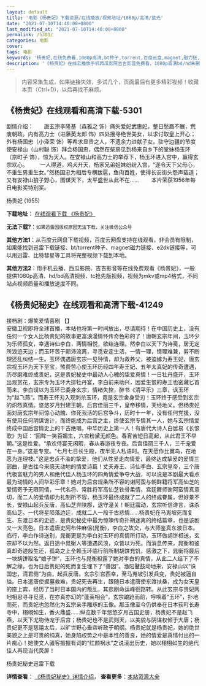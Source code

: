 ```yaml
---
layout: default
title: '电影《杨贵妃》下载资源/在线播放/视频地址/1080p/高清/蓝光'
date: "2021-07-10T14:40:08+0800"
last_modified_at: "2021-07-10T14:40:08+0800"
permalink: /5301/
categories: 电影
cover:
tags: 电影
keywords: '杨贵妃,在线免费看,1080p高清,bt种子,torrent,百度云盘,magnet,磁力链,迅雷下载资源'
description: '《杨贵妃》在线云播放手机西瓜影院吉吉影音免费看，1080p高清bd/hd未删减完整版和tc抢先枪版，mkv/mp4格式，附带bt/torrent种子、magnet/磁力链、百度云盘、网盘资源迅雷下载链接'
---
```


>内容采集生成，如果链接失效，多试几个，页面最后有更多精彩视频！收藏本页（Ctrl+D)，以后再找不麻烦。


## 《杨贵妃》在线观看和高清下载-5301

剧情介绍：　　唐玄宗李隆基（森雅之 饰）痛失爱妃武惠妃，整日愁眉不展，荒废朝政。内有高力士（进藤英太郎 饰）四处搜寻绝世美女，以求讨取皇上开心；外有杨国忠（小泽荣 饰）等希求显贵之人，不遗余力进献子女。驻守边疆的节度使安禄山（山村聪 饰）拜会杨国忠，偶然在柴房见到杨来自乡下的堂妹杨玉环（京町子 饰），惊为天人。在安禄山和高力士的举荐下，杨玉环进入宫中，赢得玄宗欢心。 　　一人得道，鸡犬升天，杨家兄弟姐妹纷纷入宫，“遂令天下父母心，不重生男重生女。”然杨国忠为相后专横跋扈，鱼肉百姓，使得长安街头怨声载道；又有安禄山狼子野心，图谋天下，太平盛世从此不在…… 　　本片荣获1956年每日电影奖特别奖。


杨贵妃 (1955)

**下载地址**： [在线观看下载 《杨贵妃》](https://www.btbtdy.me/btdy/dy8718.html) 


**无法下载?**：`如果迅雷因版权原因无法下载，关注微信公众号 `

**其他方法1**：从百度云网盘下载视频，百度云网盘支持在线观看，非会员有限制，如果能找到迅雷下载链接、bt/torrent种子、magnet磁力链接、e2dk链接等，可以用迅雷、比特彗星等工具将完整视频下载到本地。

**其他方法2**：用手机云播、西瓜影院、吉吉影音等在线免费观看《杨贵妃》，一般提供1080p高清、hd/bd高清视频、tc抢先版视频，视频为mkv或mp4格式，不同站点视频质量和播放速度不同。


## 《杨贵妃秘史》在线观看和高清下载-41249

接档剧：爆笑爱情喜剧 【】<br />安徽卫视即将全球首播，本站也将第一时间放出，尽请期待！在中国历史上，没有任何一个女人比杨贵妃的故事更富浪漫情怀传奇色彩的了！唐朝玄宗年间，玉环少为乐师孤女，幸遇诗仙李白，两情相悦，欲结连理。然李白以天下为诗笺，居无定所浪迹天边；而玉环苦于颠沛流离，寻觅安定生活，一情一理，情理难兼，剪不断理还乱纠结一生。玉环偶遇唐玄宗一见钟情，却为救养父，被迫嫁为寿王妃，唐玄宗视玉环为天下至宝，煞费苦心使玉环历经四年寿王妃、五年太真妃的传奇遭遇，历尽磨难终成贵妃，这是贵妃秘史中最动人心魄的挚爱真情！一日牡丹盛开，玉环出观赏花，玄宗专为玉环大排牡丹宴，李白前来助兴，因爱生恨的寿王也密藏匕首而来。李白误以为玉环已委身玄宗，情绪失控，醉书《清平乐》三章，讽玉环为“赵飞燕&rdquo;。而寿王怀刃入观刺杀玉环，竟是玄宗舍身受刃！玉环终于感受到玄宗的炽烈真情。悠悠岁月封建王朝，后宫佳丽三千，皇帝移情，天经地义。但杨贵妃面对唐玄宗年间惊心动魄、你死我活的后宫争斗，历时十一年，没有任何党援，没有使用任何阴谋诡计，而终能成为后宫之主，终使玄宗专情其一人，她与玄宗情爱终成中国后宫情史上的千古绝唱，中华历史上第一人！有唐代大诗人白居易《长恨歌》为证：“回眸一笑百媚生，六宫粉黛无颜色。春宵苦短日高起，从此君王不早朝。&rdquo;这是性爱。&ldquo;承欢侍宴无闲暇，春从春游夜专夜。后宫佳丽三千人，三千宠爱在一身。&rdquo;这是专宠。&ldquo;七月七日长生殿，夜半无人私语时。在天愿作比翼鸟，在地愿为连理枝。&rdquo;这是忠贞不渝的挚爱，他们从性爱走向情爱，最终达成挚爱的爱情三部曲，是古往今来感天动地的情爱诗篇！丈夫寿王、诗仙李白、玄宗皇帝，三个唐代极富魅力的男人和绝代佳人杨玉环的四角情爱争夺大战，可以说是本剧最大看点最为动情的人间华彩乐章！她对为后宫规条所不容的谢阿蛮与朝鲜籍将军高仙芝的爱情寄予无限同情，一代名将、常胜将军高仙芝铁骨柔情，宫廷舞师谢阿蛮情真意切，而二人的爱情却为礼制所不容，杨玉环最终成就了二人的终成眷属，但好景不长，安禄山起兵反唐，高仙芝弃陕郡，退守潼关！朝廷震动，玄宗听信谗言，诛杀高仙芝，一代将星陨落边廷，成就二人一段千古悲情&hellip;…杨贵妃在马嵬坡死而复生、东渡日本的史迹，是贵妃秘史中最为惊竦传奇扑朔迷离的终结篇章，也是该剧又一大亮色。日本遣唐史阿布仲麻侣(晁衡)，李白之故交，与大师鉴真东渡日本。临行，李白作诗送别，晁衡更是为李白对玉环的真情所打动，玉环做胡饼相送，玄宗却不以为然。返日途中晁衡人等遭遇风浪，众皆以为死。而消息传来，晁衡和鉴真却奇迹般生还，孤岛之上全赖玉环临行前所制胡饼充饥，感激之下，晁衡将最后一块胡饼取名&ldquo;娘子饼&rdquo;，玉环也与晁衡袒露了她对李白的真情，从此二人结下了不解之缘，也为日后贵妃的死而复生埋下了“善因”。渔阳鼙鼓动地来，安禄山以&ldquo;诛国忠，清君侧&rdquo;为由，起兵反唐。玄宗引宫西幸，至马嵬坡引发兵变，贵妃被逼自缢。日本遣唐使掘墓救难，贵妃死去再生，跟随日本遣唐使东渡扶桑，成为女天皇的座上宾，经历了当时日本国内的叛乱，其悲剧命运峰徊路转。从此玄宗与贵妃两地相思寻寻觅觅，在亦真亦幻的“蓬莱相会”，玄宗踉跄而前，呼唤着“玉环”，扑地而死，而贵妃也忽然化为玄宗亲手雕琢的玉像。那玉像至今仍供奉在日本荻町长寿寺中，栩栩如生，香火鼎盛……纵览数千年悠悠岁月古国史册，杨贵妃不是赵飞燕，以天下尤物侍宠于后宫；杨贵妃也不是武则天，以美貌与阴谋权倾于大唐；杨贵妃更不是慈禧太后，以旷世野心垂帘听政于朝纲。杨贵妃就是杨贵妃，她的绝世美貌之上是可贵的纯真，她身陷权势之中是本性的善良，她的情爱是真情付出的一片痴心！她使文人骚客振振有词的&ldquo;红颜祸水”之说滚出历史，她以栩栩如生的绝代佳人再现当代荧屏！


杨贵妃秘史迅雷下载

**详情查看**： [《杨贵妃秘史》详情介绍](/movie/41249/)， **查看更多**：[本站资源大全](/movie/t/all/)

